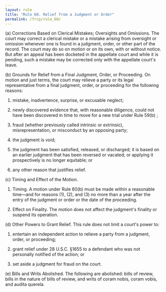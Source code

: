 ```yaml
---
layout: rule
title: "Rule 60. Relief from a Judgment or Order"
permalink: /frcp/rule_60/
---
```


(a) Corrections Based on Clerical Mistakes; Oversights and Omissions. The court may correct a clerical mistake or a mistake arising from oversight or omission whenever one is found in a judgment, order, or other part of the record. The court may do so on motion or on its own, with or without notice. But after an appeal has been docketed in the appellate court and while it is pending, such a mistake may be corrected only with the appellate court's leave.


(b) Grounds for Relief from a Final Judgment, Order, or Proceeding. On motion and just terms, the court may relieve a party or its legal representative from a final judgment, order, or proceeding for the following reasons:


1. mistake, inadvertence, surprise, or excusable neglect;


2. newly discovered evidence that, with reasonable diligence, could not have been discovered in time to move for a new trial under Rule 59(b) ;


3. fraud (whether previously called intrinsic or extrinsic), misrepresentation, or misconduct by an opposing party;


4. the judgment is void;


5. the judgment has been satisfied, released, or discharged; it is based on an earlier judgment that has been reversed or vacated; or applying it prospectively is no longer equitable; or


6. any other reason that justifies relief.


(c) Timing and Effect of the Motion.


1. Timing. A motion under Rule 60(b) must be made within a reasonable time—and for reasons (1), (2), and (3) no more than a year after the entry of the judgment or order or the date of the proceeding.


2. Effect on Finality. The motion does not affect the judgment's finality or suspend its operation.


(d) Other Powers to Grant Relief. This rule does not limit a court's power to:


1. entertain an independent action to relieve a party from a judgment, order, or proceeding;


2. grant relief under 28 U.S.C. §1655 to a defendant who was not personally notified of the action; or


3. set aside a judgment for fraud on the court.


(e) Bills and Writs Abolished. The following are abolished: bills of review, bills in the nature of bills of review, and writs of coram nobis, coram vobis, and audita querela.

